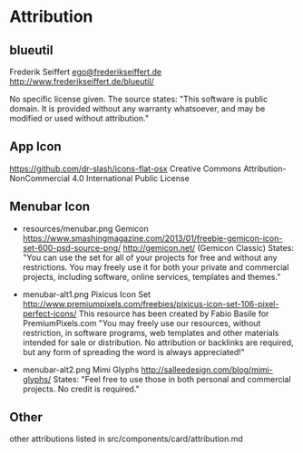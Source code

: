 Attribution
===========

blueutil
--------
Frederik Seiffert <ego@frederikseiffert.de>
http://www.frederikseiffert.de/blueutil/

No specific license given. The source states:
"This software is public domain. It is provided without any warranty whatsoever, and may be modified or used without attribution."

App Icon
--------
https://github.com/dr-slash/icons-flat-osx
Creative Commons Attribution-NonCommercial 4.0 International Public License

Menubar Icon
------------
- resources/menubar.png
  Gemicon
  https://www.smashingmagazine.com/2013/01/freebie-gemicon-icon-set-600-psd-source-png/
  http://gemicon.net/ (Gemicon Classic)
  States: "You can use the set for all of your projects for free and without any restrictions. You may freely use it for both your private and commercial projects, including software, online services, templates and themes."

- menubar-alt1.png
  Pixicus Icon Set
  http://www.premiumpixels.com/freebies/pixicus-icon-set-106-pixel-perfect-icons/
  This resource has been created by Fabio Basile for PremiumPixels.com
  "You may freely use our resources, without restriction, in software programs, web templates and other materials intended for sale or distribution. No attribution or backlinks are required, but any form of spreading the word is always appreciated!"

- menubar-alt2.png
  Mimi Glyphs
  http://salleedesign.com/blog/mimi-glyphs/
  States: "Feel free to use those in both personal and commercial projects. No credit is required."

Other
-----
other attributions listed in src/components/card/attribution.md
